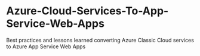 # Azure-Cloud-Services-To-App-Service-Web-Apps
Best practices and lessons learned converting Azure Classic Cloud services to Azure App Service Web Apps
